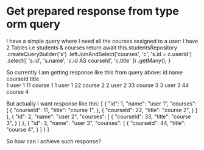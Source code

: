 
# Get prepared response from type orm query

I have a simple query where I need all the courses assigned to a user:
I have 2 Tables i.e students & courses
return await this.studentsRepository
      .createQueryBuilder('s')
      .leftJoinAndSelect('courses', 'c', 's.id = c.userId')
      .select([
        's.id',
        's.name',
        'c.id AS courseId',
        'c.title'
      ])
      .getMany();
}

So currently I am getting response like this from query above:
id  name  courseId  title   
1   user 1  11  course 1
1   user 1  22  course 2
2   user 2  33  course 3
3   user 3  44  course 4

But actually I want response like this:
[
  {
    "id": 1,
    "name": "user 1",
    "courses": [
      {
        "courseId": 11,
        "title": "course 1",
      },
      {
        "courseId": 22,
        "title": "course 2",
      }
    ]
  },
  {
    "id": 2,
    "name": "user 2",
    "courses": [
      {
        "courseId": 33,
        "title": "course 3",
      }
    ]
  },
  {
    "id": 3,
    "name": "user 3",
    "courses": [
      {
        "courseId": 44,
        "title": "course 4",
      }
    ]
  }
]

So how can I achieve such response?

        